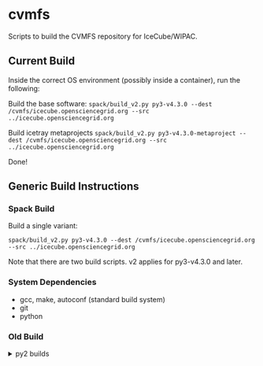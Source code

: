 # cvmfs
Scripts to build the CVMFS repository for IceCube/WIPAC.

## Current Build

Inside the correct OS environment (possibly inside a container), run the following:

Build the base software:
`spack/build_v2.py py3-v4.3.0 --dest /cvmfs/icecube.opensciencegrid.org --src ../icecube.opensciencegrid.org`

Build icetray metaprojects
`spack/build_v2.py py3-v4.3.0-metaproject --dest /cvmfs/icecube.opensciencegrid.org --src ../icecube.opensciencegrid.org`

Done!


## Generic Build Instructions

### Spack Build

Build a single variant:

`spack/build_v2.py py3-v4.3.0 --dest /cvmfs/icecube.opensciencegrid.org --src ../icecube.opensciencegrid.org`

Note that there are two build scripts. v2 applies for py3-v4.3.0 and later.

### System Dependencies

* gcc, make, autoconf (standard build system)
* git
* python

### Old Build

<details>
  <summary>py2 builds</summary>

  To build all variants at once:

  `cd builders;./build.py --dest /cvmfs/icecube.opensciencegrid.org --src ../icecube.opensciencegrid.org`

  Or you can select a variant to build:

  `cd builders;./build.py --dest /cvmfs/icecube.opensciencegrid.org --src ../icecube.opensciencegrid.org --variant py2_v2_base`

</details>
